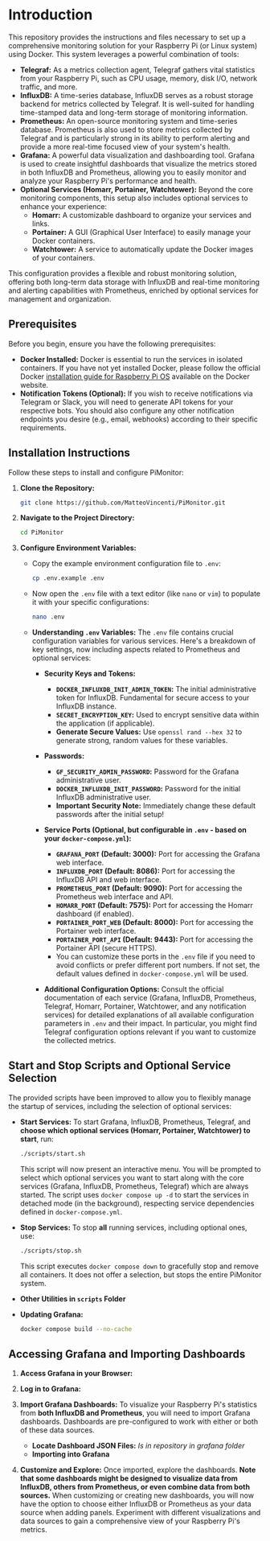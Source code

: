 # Introduction

This repository provides the instructions and files necessary to set up a comprehensive monitoring solution for your Raspberry Pi (or Linux system) using Docker. This system leverages a powerful combination of tools:

*   **Telegraf:** As a metrics collection agent, Telegraf gathers vital statistics from your Raspberry Pi, such as CPU usage, memory, disk I/O, network traffic, and more.
*   **InfluxDB:** A time-series database, InfluxDB serves as a robust storage backend for metrics collected by Telegraf. It is well-suited for handling time-stamped data and long-term storage of monitoring information.
*   **Prometheus:** An open-source monitoring system and time-series database. Prometheus is also used to store metrics collected by Telegraf and is particularly strong in its ability to perform alerting and provide a more real-time focused view of your system's health.
*   **Grafana:** A powerful data visualization and dashboarding tool. Grafana is used to create insightful dashboards that visualize the metrics stored in both InfluxDB and Prometheus, allowing you to easily monitor and analyze your Raspberry Pi's performance and health.
*   **Optional Services (Homarr, Portainer, Watchtower):**  Beyond the core monitoring components, this setup also includes optional services to enhance your experience:
    *   **Homarr:** A customizable dashboard to organize your services and links.
    *   **Portainer:** A GUI (Graphical User Interface) to easily manage your Docker containers.
    *   **Watchtower:** A service to automatically update the Docker images of your containers.

This configuration provides a flexible and robust monitoring solution, offering both long-term data storage with InfluxDB and real-time monitoring and alerting capabilities with Prometheus, enriched by optional services for management and organization.

## Prerequisites

Before you begin, ensure you have the following prerequisites:

*   **Docker Installed:** Docker is essential to run the services in isolated containers. If you have not yet installed Docker, please follow the official Docker [installation guide for Raspberry Pi OS](https://docs.docker.com/engine/install/raspberry-pi-os/) available on the Docker website.
*   **Notification Tokens (Optional):** If you wish to receive notifications via Telegram or Slack, you will need to generate API tokens for your respective bots. You should also configure any other notification endpoints you desire (e.g., email, webhooks) according to their specific requirements.

## Installation Instructions

Follow these steps to install and configure PiMonitor:

1.  **Clone the Repository:**
    ```bash
    git clone https://github.com/MatteoVincenti/PiMonitor.git
    ```

2.  **Navigate to the Project Directory:**
    ```bash
    cd PiMonitor
    ```

3.  **Configure Environment Variables:**
    *   Copy the example environment configuration file to `.env`:
        ```bash
        cp .env.example .env
        ```
    *   Now open the `.env` file with a text editor (like `nano` or `vim`) to populate it with your specific configurations:
        ```bash
        nano .env
        ```

    *   **Understanding `.env` Variables:**
        The `.env` file contains crucial configuration variables for various services. Here's a breakdown of key settings, now including aspects related to Prometheus and optional services:

        *   **Security Keys and Tokens:**
            *   **`DOCKER_INFLUXDB_INIT_ADMIN_TOKEN`:** The initial administrative token for InfluxDB. Fundamental for secure access to your InfluxDB instance.
            *   **`SECRET_ENCRYPTION_KEY`:** Used to encrypt sensitive data within the application (if applicable).
            *   **Generate Secure Values:** Use `openssl rand --hex 32` to generate strong, random values for these variables.

        *   **Passwords:**
            *   **`GF_SECURITY_ADMIN_PASSWORD`:** Password for the Grafana administrative user.
            *   **`DOCKER_INFLUXDB_INIT_PASSWORD`:** Password for the initial InfluxDB administrative user.
            *   **Important Security Note:** Immediately change these default passwords after the initial setup!

        *   **Service Ports (Optional, but configurable in `.env` - based on your `docker-compose.yml`):**
            *   **`GRAFANA_PORT` (Default: 3000):** Port for accessing the Grafana web interface.
            *   **`INFLUXDB_PORT` (Default: 8086):** Port for accessing the InfluxDB API and web interface.
            *   **`PROMETHEUS_PORT` (Default: 9090):** Port for accessing the Prometheus web interface and API.
            *   **`HOMARR_PORT` (Default: 7575):** Port for accessing the Homarr dashboard (if enabled).
            *   **`PORTAINER_PORT_WEB` (Default: 8000):** Port for accessing the Portainer web interface.
            *   **`PORTAINER_PORT_API` (Default: 9443):** Port for accessing the Portainer API (secure HTTPS).
            *   You can customize these ports in the `.env` file if you need to avoid conflicts or prefer different port numbers. If not set, the default values defined in `docker-compose.yml` will be used.

        *   **Additional Configuration Options:** Consult the official documentation of each service (Grafana, InfluxDB, Prometheus, Telegraf, Homarr, Portainer, Watchtower, and any notification services) for detailed explanations of all available configuration parameters in `.env` and their impact. In particular, you might find Telegraf configuration options relevant if you want to customize the collected metrics.

## Start and Stop Scripts and Optional Service Selection

The provided scripts have been improved to allow you to flexibly manage the startup of services, including the selection of optional services:

*   **Start Services:** To start Grafana, InfluxDB, Prometheus, Telegraf, and **choose which optional services (Homarr, Portainer, Watchtower) to start**, run:

    ```bash
    ./scripts/start.sh
    ```
    This script will now present an interactive menu. You will be prompted to select which optional services you want to start along with the core services (Grafana, InfluxDB, Prometheus, Telegraf) which are always started. The script uses `docker compose up -d` to start the services in detached mode (in the background), respecting service dependencies defined in `docker-compose.yml`.

*   **Stop Services:** To stop **all** running services, including optional ones, use:

    ```bash
    ./scripts/stop.sh
    ```
    This script executes `docker compose down` to gracefully stop and remove all containers. It does not offer a selection, but stops the entire PiMonitor system.

*   **Other Utilities in `scripts` Folder**

*   **Updating Grafana:**

    ```bash
    docker compose build --no-cache
    ```

## Accessing Grafana and Importing Dashboards

1.  **Access Grafana in your Browser:**
2.  **Log in to Grafana:**
3.  **Import Grafana Dashboards:**
    To visualize your Raspberry Pi's statistics from **both InfluxDB and Prometheus**, you will need to import Grafana dashboards. Dashboards are pre-configured to work with either or both of these data sources.

    *   **Locate Dashboard JSON Files:** *Is in repository in grafana folder*
    *   **Importing into Grafana**

4.  **Customize and Explore:**
    Once imported, explore the dashboards. **Note that some dashboards might be designed to visualize data from InfluxDB, others from Prometheus, or even combine data from both sources.** When customizing or creating new dashboards, you will now have the option to choose either InfluxDB or Prometheus as your data source when adding panels. Experiment with different visualizations and data sources to gain a comprehensive view of your Raspberry Pi's metrics.